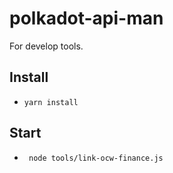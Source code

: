 # polkadot-api-man
For develop tools.

## Install
* `yarn install`
## Start
* ` node tools/link-ocw-finance.js`
